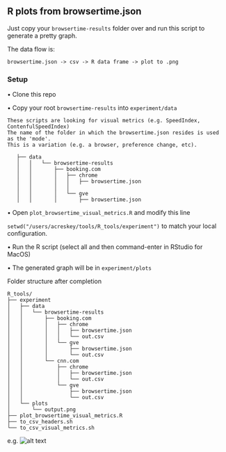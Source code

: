 ## R plots from browsertime.json

Just copy your `browsertime-results` folder over and run this script to generate a pretty graph.

The data flow is:

```browsertime.json -> csv -> R data frame -> plot to .png```


### Setup
• Clone this repo

• Copy your root `browsertime-results` into `experiment/data`
  
    These scripts are looking for visual metrics (e.g. SpeedIndex, ContenfulSpeedIndex)
    The name of the folder in which the browsertime.json resides is used as the 'mode'.
    This is a variation (e.g. a browser, preference change, etc). 
  ```
     ├── data
     │   │   └── browsertime-results
     │   │       ├── booking.com
     │   │       │   ├── chrome
     │   │       │   │   ├── browsertime.json
     │   │       │   │   
     │   │       │   └── gve
     │   │       │       ├── browsertime.json
```

• Open `plot_browsertime_visual_metrics.R` and modify this line

```setwd("/users/acreskey/tools/R_tools/experiment")``` to match your local configuration.

• Run the R script (select all and then command-enter in RStudio for MacOS)

• The generated graph will be in `experiment/plots`


Folder structure after completion
```
R_tools/
├── experiment
│   ├── data
│   │   └── browsertime-results
│   │       ├── booking.com
│   │       │   ├── chrome
│   │       │   │   ├── browsertime.json
│   │       │   │   └── out.csv
│   │       │   └── gve
│   │       │       ├── browsertime.json
│   │       │       └── out.csv
│   │       └── cnn.com
│   │           ├── chrome
│   │           │   ├── browsertime.json
│   │           │   └── out.csv
│   │           └── gve
│   │               ├── browsertime.json
│   │               └── out.csv
│   └── plots
│       └── output.png
├── plot_browsertime_visual_metrics.R
├── to_csv_headers.sh
└── to_csv_visual_metrics.sh
```

e.g.
![alt text](https://github.com/acreskeyMoz/R_tools/blob/master/output.png)
